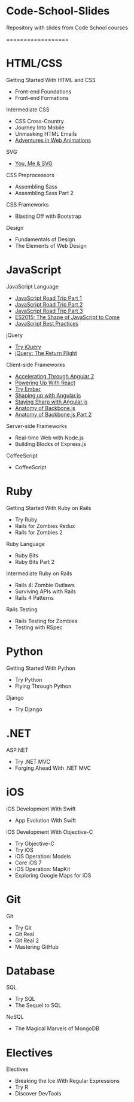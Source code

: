 # Code-School-Slides
Repository with slides from Code School courses

==================
# HTML/CSS
Getting Started With HTML and CSS

- Front-end Foundations
- Front-end Formations

Intermediate CSS

- CSS Cross-Country
- Journey Into Mobile
- Unmasking HTML Emails
- [Adventures in Web Animations](https://github.com/WispProxy/Code-School-Slides/blob/develop/Slides/HTML_CSS/Intermediate%20CSS/CodeSchool-AdventuresInWebAnimations.pdf)

SVG

- [You, Me & SVG](https://github.com/WispProxy/Code-School-Slides/blob/develop/Slides/HTML_CSS/SVG/CodeSchool-YouMeSvg.pdf)

CSS Preprocessors

- Assembling Sass
- Assembling Sass Part 2

CSS Frameworks

- Blasting Off with Bootstrap

Design

- Fundamentals of Design
- The Elements of Web Design

# JavaScript

JavaScript Language

- [JavaScript Road Trip Part 1](https://github.com/WispProxy/Code-School-Slides/blob/develop/Slides/JavaScript/JavaScript%20Language/js1.pdf)
- [JavaScript Road Trip Part 2](https://github.com/WispProxy/Code-School-Slides/blob/develop/Slides/JavaScript/JavaScript%20Language/js2.pdf)
- [JavaScript Road Trip Part 3](https://github.com/WispProxy/Code-School-Slides/blob/develop/Slides/JavaScript/JavaScript%20Language/js3.pdf)
- [ES2015: The Shape of JavaScript to Come](https://github.com/WispProxy/Code-School-Slides/blob/develop/Slides/JavaScript/JavaScript%20Language/all-levels.pdf)
- [JavaScript Best Practices](https://github.com/WispProxy/Code-School-Slides/blob/develop/Slides/JavaScript/JavaScript%20Language/JSBP_full.pdf)

jQuery

- [Try jQuery](https://github.com/WispProxy/Code-School-Slides/blob/develop/Slides/JavaScript/jQuery/codeschool_try_jquery.pdf)
- [jQuery: The Return Flight](https://github.com/WispProxy/Code-School-Slides/blob/develop/Slides/JavaScript/jQuery/jquery-part2.pdf)

Client-side Frameworks

- [Accelerating Through Angular 2](https://github.com/WispProxy/Code-School-Slides/blob/develop/Slides/JavaScript/)
- [Powering Up With React](https://github.com/WispProxy/Code-School-Slides/blob/develop/Slides/JavaScript/)
- [Try Ember](https://github.com/WispProxy/Code-School-Slides/blob/develop/Slides/JavaScript/)
- [Shaping up with Angular.js](https://github.com/WispProxy/Code-School-Slides/blob/develop/Slides/JavaScript/)
- [Staying Sharp with Angular.js](https://github.com/WispProxy/Code-School-Slides/blob/develop/Slides/JavaScript/)
- [Anatomy of Backbone.js](https://github.com/WispProxy/Code-School-Slides/blob/develop/Slides/JavaScript/)
- [Anatomy of Backbone.js Part 2](https://github.com/WispProxy/Code-School-Slides/blob/develop/Slides/JavaScript/)

Server-side Frameworks

- Real-time Web with Node.js
- Building Blocks of Express.js

CoffeeScript

- CoffeeScript

# Ruby

Getting Started With Ruby on Rails

- Try Ruby
- Rails for Zombies Redux
- Rails for Zombies 2

Ruby Language

- Ruby Bits
- Ruby Bits Part 2

Intermediate Ruby on Rails

- Rails 4: Zombie Outlaws
- Surviving APIs with Rails
- Rails 4 Patterns

Rails Testing

- Rails Testing for Zombies
- Testing with RSpec

# Python

Getting Started With Python

- Try Python
- Flying Through Python

Django

- Try Django

# .NET

ASP.NET

- Try .NET MVC
- Forging Ahead With .NET MVC

# iOS

iOS Development With Swift

- App Evolution With Swift

iOS Development With Objective-C

- Try Objective-C
- Try iOS
- iOS Operation: Models
- Core iOS 7
- iOS Operation: MapKit
- Exploring Google Maps for iOS

# Git

Git

- Try Git
- Git Real
- Git Real 2
- Mastering GitHub

# Database

SQL

- Try SQL
- The Sequel to SQL

NoSQL

- The Magical Marvels of MongoDB

# Electives

Electives

- Breaking the Ice With Regular Expressions
- Try R
- Discover DevTools
